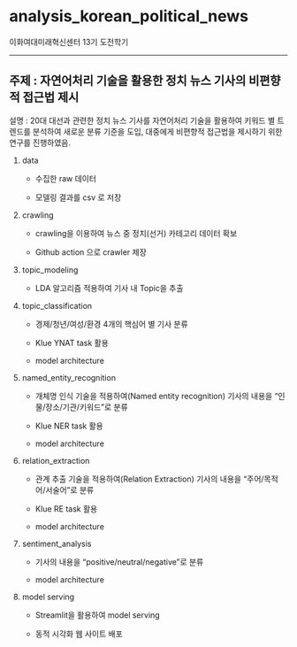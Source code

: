 # analysis_korean_political_news

이화여대미래혁신센터 13기 도전학기

---

## 주제 : 자연어처리 기술을 활용한 정치 뉴스 기사의 비편향적 접근법 제시

설명 : 20대 대선과 관련한 정치 뉴스 기사를 자연어처리 기술을 활용하여 키워드 별 트렌드를 분석하여 새로운 분류 기준을 도입, 대중에게 비편향적 접근법을 제시하기 위한 연구를 진행하였음.

1. data

     - 수집한 raw 데이터

     - 모델링 결과를 csv 로 저장

2. crawling

     - crawling을 이용하여 뉴스 중 정치(선거) 카테고리 데이터 확보

     - Github action 으로 crawler 제장

3. topic_modeling
     - LDA 알고리즘 적용하여 기사 내 Topic을 추출

4. topic_classification

     - 경제/청년/여성/환경 4개의 핵심어 별 기사 분류

     - Klue YNAT task 활용

     - model architecture

5. named_entity_recognition

     - 개체명 인식 기술을 적용하여(Named entity recognition) 기사의 내용을 “인물/장소/기관/키워드”로 분류

     - Klue NER task 활용

     - model architecture

6. relation_extraction

     - 관계 추출 기술을 적용하여(Relation Extraction) 기사의 내용을 “주어/목적어/서술어”로 분류

     - Klue RE task 활용

     - model architecture

7. sentiment_analysis

     - 기사의 내용을 “positive/neutral/negative”로 분류

     - model architecture

8. model serving

     - Streamlit을 활용하여 model serving

     - 동적 시각화 웹 사이트 배포

